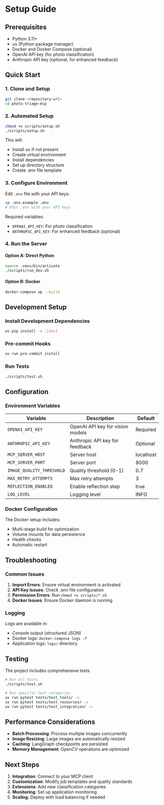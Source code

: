 # Setup Guide

## Prerequisites

- Python 3.11+
- uv (Python package manager)
- Docker and Docker Compose (optional)
- OpenAI API key (for photo classification)
- Anthropic API key (optional, for enhanced feedback)

## Quick Start

### 1. Clone and Setup

```bash
git clone <repository-url>
cd photo-triage-mcp
```

### 2. Automated Setup

```bash
chmod +x scripts/setup.sh
./scripts/setup.sh
```

This will:
- Install uv if not present
- Create virtual environment
- Install dependencies
- Set up directory structure
- Create .env file template

### 3. Configure Environment

Edit `.env` file with your API keys:

```bash
cp .env.example .env
# Edit .env with your API keys
```

Required variables:
- `OPENAI_API_KEY`: For photo classification
- `ANTHROPIC_API_KEY`: For enhanced feedback (optional)

### 4. Run the Server

#### Option A: Direct Python
```bash
source .venv/bin/activate
./scripts/run_dev.sh
```

#### Option B: Docker
```bash
docker-compose up --build
```

## Development Setup

### Install Development Dependencies

```bash
uv pip install -e .[dev]
```

### Pre-commit Hooks

```bash
uv run pre-commit install
```

### Run Tests

```bash
./scripts/test.sh
```

## Configuration

### Environment Variables

| Variable | Description | Default |
|----------|-------------|---------|
| `OPENAI_API_KEY` | OpenAI API key for vision models | Required |
| `ANTHROPIC_API_KEY` | Anthropic API key for feedback | Optional |
| `MCP_SERVER_HOST` | Server host | localhost |
| `MCP_SERVER_PORT` | Server port | 8000 |
| `IMAGE_QUALITY_THRESHOLD` | Quality threshold (0-1) | 0.7 |
| `MAX_RETRY_ATTEMPTS` | Max retry attempts | 3 |
| `REFLECTION_ENABLED` | Enable reflection step | true |
| `LOG_LEVEL` | Logging level | INFO |

### Docker Configuration

The Docker setup includes:
- Multi-stage build for optimization
- Volume mounts for data persistence
- Health checks
- Automatic restart

## Troubleshooting

### Common Issues

1. **Import Errors**: Ensure virtual environment is activated
2. **API Key Issues**: Check .env file configuration
3. **Permission Errors**: Run `chmod +x scripts/*.sh`
4. **Docker Issues**: Ensure Docker daemon is running

### Logging

Logs are available in:
- Console output (structured JSON)
- Docker logs: `docker-compose logs -f`
- Application logs: `logs/` directory

## Testing

The project includes comprehensive tests:

```bash
# Run all tests
./scripts/test.sh

# Run specific test categories
uv run pytest tests/test_tools/ -v
uv run pytest tests/test_resources/ -v
uv run pytest tests/test_integration/ -v
```

## Performance Considerations

- **Batch Processing**: Process multiple images concurrently
- **Image Resizing**: Large images are automatically resized
- **Caching**: LangGraph checkpoints are persisted
- **Memory Management**: OpenCV operations are optimized

## Next Steps

1. **Integration**: Connect to your MCP client
2. **Customization**: Modify job templates and quality standards
3. **Extensions**: Add new classification categories
4. **Monitoring**: Set up application monitoring
5. **Scaling**: Deploy with load balancing if needed